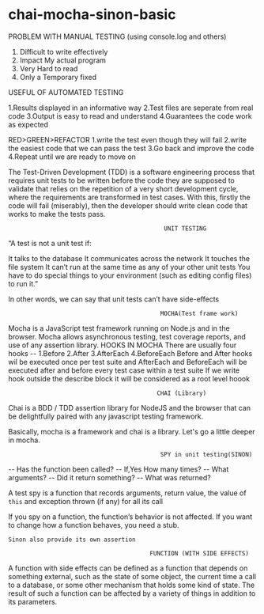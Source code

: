 # chai-mocha-sinon-basic

PROBLEM WITH MANUAL TESTING (using console.log and others)

1. Difficult to write effectively
2. Impact My actual program
3. Very Hard to read
4. Only a Temporary fixed

 USEFUL OF AUTOMATED TESTING

1.Results displayed in an informative way
2.Test files are seperate from real code
3.Output is easy to read and understand
4.Guarantees the code work as expected

RED>GREEN>REFACTOR
1.write the test even though they will fail
2.write the easiest code that we can pass the test
3.Go back and improve the code
4.Repeat until we are ready to move on

The Test-Driven Development (TDD) is a software engineering process that requires unit tests to be written before the code they are supposed to validate 
that relies on the repetition of a very short development cycle, where the requirements are transformed in test cases. With this, firstly the code will
fail (miserably), then the developer should write clean code that works to make the tests pass. 

                                                UNIT TESTING
“A test is not a unit test if:

It talks to the database
It communicates across the network
It touches the file system
It can’t run at the same time as any of your other unit tests
You have to do special things to your environment (such as editing config files) to run it.”

In other words, we can say that unit tests can’t have side-effects

                                               MOCHA(Test frame work)
Mocha is a JavaScript test framework running on Node.js and in the browser. Mocha allows asynchronous testing, test coverage reports, and use of any
assertion library.
                                               HOOKS IN MOCHA
There are usually four hooks --
   1.Before
   2.After
   3.AfterEach
   4.BeforeEach
Before and After hooks wil be executed once per test suite and AfterEach and BeforeEach will be executed after and before every test case within a test suite
If we write hook outside the describe block it will be considered as a root level hoook

                                              CHAI (Library)
Chai is a BDD / TDD assertion library for NodeJS and the browser that can be delightfully paired with any javascript testing framework.

Basically, mocha is a framework and chai is a library. Let's go a little deeper in mocha.

                                               SPY in unit testing(SINON)
-- Has the function been called?
-- If,Yes How many times?
-- What arguments?
-- Did it return something?
-- What was returned? 

A test spy is a function that records arguments, return value, the value of `this` and exception thrown (if any) for all its call

If you spy on a function, the function’s behavior is not affected. If you want to change how a function behaves, you need a stub.

    Sinon also provide its own assertion

                                            FUNCTION (WITH SIDE EFFECTS)
A function with side effects can be defined as a function that depends on something external, such as the state of some object, the current time
a call to a database, or some other mechanism that holds some kind of state. The result of such a function can be affected by a variety of things in 
addition to its parameters.
